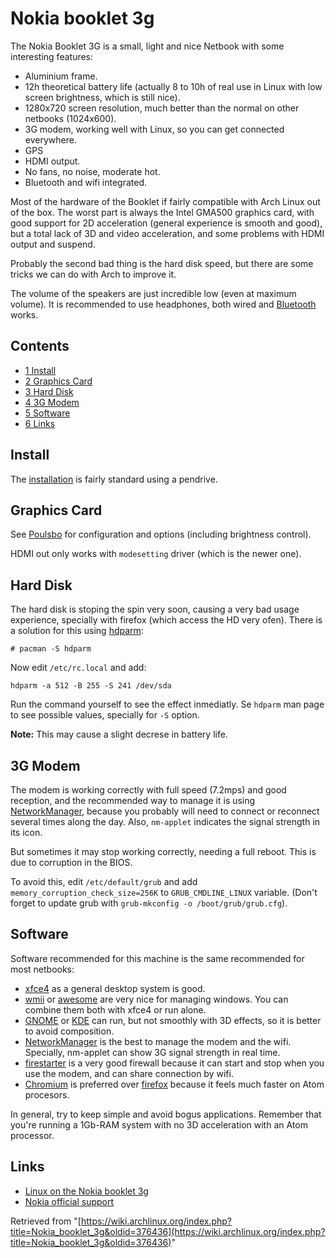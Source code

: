 # Nokia booklet 3g

The Nokia Booklet 3G is a small, light and nice Netbook with some interesting features:

*   Aluminium frame.
*   12h theoretical battery life (actually 8 to 10h of real use in Linux with low screen brightness, which is still nice).
*   1280x720 screen resolution, much better than the normal on other netbooks (1024x600).
*   3G modem, working well with Linux, so you can get connected everywhere.
*   GPS
*   HDMI output.
*   No fans, no noise, moderate hot.
*   Bluetooth and wifi integrated.

Most of the hardware of the Booklet if fairly compatible with Arch Linux out of the box. The worst part is always the Intel GMA500 graphics card, with good support for 2D acceleration (general experience is smooth and good), but a total lack of 3D and video acceleration, and some problems with HDMI output and suspend.

Probably the second bad thing is the hard disk speed, but there are some tricks we can do with Arch to improve it.

The volume of the speakers are just incredible low (even at maximum volume). It is recommended to use headphones, both wired and [Bluetooth](/index.php/Bluetooth_headset "Bluetooth headset") works.

## Contents

*   [1 Install](#Install)
*   [2 Graphics Card](#Graphics_Card)
*   [3 Hard Disk](#Hard_Disk)
*   [4 3G Modem](#3G_Modem)
*   [5 Software](#Software)
*   [6 Links](#Links)

## Install

The [installation](/index.php/Installation "Installation") is fairly standard using a pendrive.

## Graphics Card

See [Poulsbo](/index.php/Poulsbo "Poulsbo") for configuration and options (including brightness control).

HDMI out only works with `modesetting` driver (which is the newer one).

## Hard Disk

The hard disk is stoping the spin very soon, causing a very bad usage experience, specially with firefox (which access the HD very ofen). There is a solution for this using [hdparm](/index.php/Hdparm "Hdparm"):

`# pacman -S hdparm`

Now edit `/etc/rc.local` and add:

`hdparm -a 512 -B 255 -S 241 /dev/sda`

Run the command yourself to see the effect inmediatly. Se `hdparm` man page to see possible values, specially for `-S` option.

**Note:** This may cause a slight decrese in battery life.

## 3G Modem

The modem is working correctly with full speed (7.2mps) and good reception, and the recommended way to manage it is using [NetworkManager](/index.php/NetworkManager "NetworkManager"), because you probably will need to connect or reconnect several times along the day. Also, `nm-applet` indicates the signal strength in its icon.

But sometimes it may stop working correctly, needing a full reboot. This is due to corruption in the BIOS.

To avoid this, edit `/etc/default/grub` and add `memory_corruption_check_size=256K` to `GRUB_CMDLINE_LINUX` variable. (Don't forget to update grub with `grub-mkconfig -o /boot/grub/grub.cfg`).

## Software

Software recommended for this machine is the same recommended for most netbooks:

*   [xfce4](/index.php/Xfce4 "Xfce4") as a general desktop system is good.
*   [wmii](/index.php/Wmii "Wmii") or [awesome](/index.php/Awesome "Awesome") are very nice for managing windows. You can combine them both with xfce4 or run alone.
*   [GNOME](/index.php/GNOME "GNOME") or [KDE](/index.php/KDE "KDE") can run, but not smoothly with 3D effects, so it is better to avoid composition.
*   [NetworkManager](/index.php/NetworkManager "NetworkManager") is the best to manage the modem and the wifi. Specially, nm-applet can show 3G signal strength in real time.
*   [firestarter](https://aur.archlinux.org/packages/firestarter/) is a very good firewall because it can start and stop when you use the modem, and can share connection by wifi.
*   [Chromium](/index.php/Chromium "Chromium") is preferred over [firefox](/index.php/Firefox "Firefox") because it feels much faster on Atom procesors.

In general, try to keep simple and avoid bogus applications. Remember that you're running a 1Gb-RAM system with no 3D acceleration with an Atom processor.

## Links

*   [Linux on the Nokia booklet 3g](http://rant.gulbrandsen.priv.no/hardware/linux-nokia-booklet)
*   [Nokia official support](http://www.nokia.com/us-en/support/product/nokia-booklet-3g/)

Retrieved from "[https://wiki.archlinux.org/index.php?title=Nokia_booklet_3g&oldid=376436](https://wiki.archlinux.org/index.php?title=Nokia_booklet_3g&oldid=376436)"